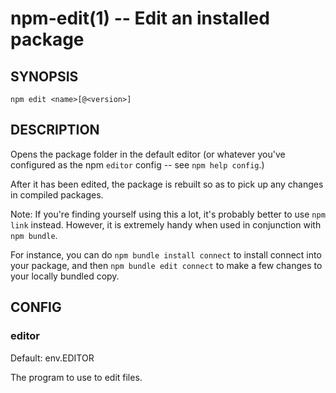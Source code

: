 npm-edit(1) -- Edit an installed package
========================================

## SYNOPSIS

    npm edit <name>[@<version>]

## DESCRIPTION

Opens the package folder in the default editor (or whatever you've
configured as the npm `editor` config -- see `npm help config`.)

After it has been edited, the package is rebuilt so as to pick up any
changes in compiled packages.

Note: If you're finding yourself using this a lot, it's probably better
to use `npm link` instead.  However, it is extremely handy when used in
conjunction with `npm bundle`.

For instance, you can do `npm bundle install connect` to install connect
into your package, and then `npm bundle edit connect` to make a few
changes to your locally bundled copy.

## CONFIG

### editor

Default: env.EDITOR

The program to use to edit files.
